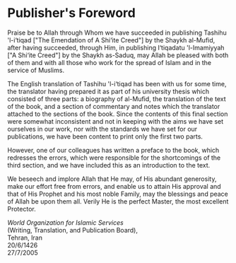 Publisher's Foreword
====================

Praise be to Allah through Whom we have succeeded in publishing Tashihu
'l-i‘tiqad ["The Emendation of A Shi‘ite Creed"] by the Shaykh al-Mufid,
after having succeeded, through Him, in publishing I‘tiqadatu
'l-Imamiyyah ["A Shi‘ite Creed"] by the Shaykh as-Saduq, may Allah be
pleased with both of them and with all those who work for the spread of
Islam and in the service of Muslims.

The English translation of Tashihu 'l-i‘tiqad has been with us for some
time, the translator having prepared it as part of his university thesis
which consisted of three parts: a biography of al-Mufid, the translation
of the text of the book, and a section of commentary and notes which the
translator attached to the sections of the book. Since the contents of
this final section were somewhat inconsistent and not in keeping with
the aims we have set ourselves in our work, nor with the standards we
have set for our publications, we have been content to print only the
first two parts.

However, one of our colleagues has written a preface to the book, which
redresses the errors, which were responsible for the shortcomings of the
third section, and we have included this as an introduction to the text.

We beseech and implore Allah that He may, of His abundant generosity,
make our effort free from errors, and enable us to attain His approval
and that of His Prophet and his most noble Family, may the blessings and
peace of Allah be upon them all. Verily He is the perfect Master, the
most excellent Protector.

*World Organization for Islamic Services*  
 (Writing, Translation, and Publication Board),  
 Tehran, Iran  
 20/6/1426  
 27/7/2005



